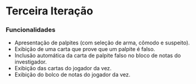 # Terceira Iteração #
### Funcionalidades ###
- Apresentação de palpites (com seleção de arma, cômodo e suspeito).
- Exibição de uma carta que prove que um palpite é falso.
- Inclusão automática da carta de palpite falso no bloco de notas do investigador.  
- Exibição das cartas do jogador da vez.
- Exibição do bolco de notas do jogador da vez.

